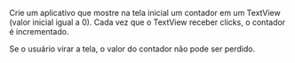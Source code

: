 Crie um aplicativo que mostre na tela inicial um contador em um TextView (valor inicial igual a 0). Cada vez que o TextView receber clicks, o contador é incrementado. 

Se o usuário virar a tela, o valor do contador não pode ser perdido.
